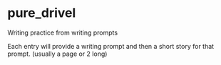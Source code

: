 # pure_drivel
Writing practice from writing prompts

Each entry will provide a writing prompt and then a short story for that prompt. (usually a page or 2 long)
